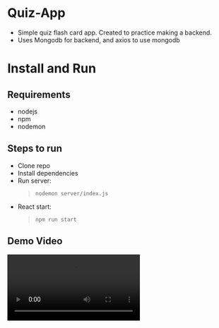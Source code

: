 # Quiz-App
- Simple quiz flash card app. Created to practice making a backend.
- Uses Mongodb for backend, and axios to use mongodb

# Install and Run
## Requirements
- nodejs
- npm
- nodemon

## Steps to run
- Clone repo
- Install dependencies
- Run server: 
    >`nodemon server/index.js`
- React start: 
    >`npm run start`

## Demo Video
<video src="./demo.mp4" controls>
